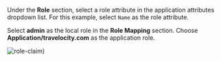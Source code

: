 Under the **Role** section, select a role attribute in the application attributes dropdown list. For this example, select `Name` as the role attribute.

Select **admin** as the local role in the **Role Mapping** section. Choose **Application/travelocity.com** as the application role. 

![role-claim](../../assets/img/samples/role-claim.png))